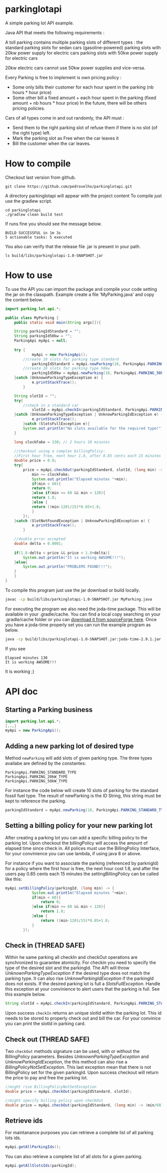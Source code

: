 # parkinglotapi

A simple parking lot API example. 

Java API that meets the following requirements : 

A toll parking contains multiple parking slots of different types : 
the standard parking slots for sedan cars (gasoline-powered)
parking slots with 20kw power supply for electric cars 
parking slots with 50kw power supply for electric cars

20kw electric cars cannot use 50kw power supplies and vice-versa.

Every Parking is free to implement is own pricing policy :
- Some only bills their customer for each hour spent in the parking (nb hours * hour price)
- Some other bill a fixed amount + each hour spent in the parking (fixed amount + nb hours * hour price)
In the future, there will be others pricing policies.

Cars of all types come in and out randomly, the API must : 
- Send them to the right parking slot of refuse them if there is no slot (of the right type) left.
- Mark the parking slot as Free when the car leaves it
- Bill the customer when the car leaves.


# How to compile

Checkout last version from github.

```ssh
git clone https://github.com/pedrovelho/parkinglotapi.git
```

A directory parkinglotapi will appear with the project content
To compile just use the gradlew script.

```ssh
cd parkinglotapi
./gradlew clean build test
```

If runs fine you should see the message below.

```ssh
BUILD SUCCESSFUL in 1m 3s
5 actionable tasks: 5 executed
```

You also can verify that the release file .jar is present in your path.

```ssh
ls build/libs/parkinglotapi-1.0-SNAPSHOT.jar
```

# How to use

To use the API you can import the package and compile your
code setting the jar on the classpath. Example create a file 'MyParking.java' and copy the content below.

```java
import parking.lot.api.*;

public class MyParking {
    public static void main(String args[]){

	String parkingIdStandard = "";
	String parkingId50kw = "";
	ParkingApi myApi = null;
	
	try {
            myApi = new ParkingApi();
	    //create 10 slots for parking type standard
            parkingIdStandard = myApi.newParking(10, ParkingApi.PARKING_STANDARD_TYPE);
	    //create 10 slots for parking type 50kw
            parkingId50kw = myApi.newParking(10, ParkingApi.PARKING_50kW_TYPE);
	}catch (UnknownParkingTypeException e) {
            e.printStackTrace();
        }

	String slotId = "";
	try{
	    //check in a standard car
            slotId = myApi.checkIn(parkingIdStandard, ParkingApi.PARKING_STANDARD_TYPE);
	}catch (UnknownParkingTypeException | UnknowParkingIdException e) {
            e.printStackTrace();
        }catch (SlotsFullException e){
	    System.out.println("No slots available for the required type!");
	}

	long clockFake = 130; // 2 hours 10 minutes
	
	//checkout using a complex billingPolicy:
	//First hour free, next hour 1.8, after 0.85 cents each 15 minutes
	double price = 0.0;
	try{
	    price = myApi.checkOut(parkingIdStandard, slotId, (long min) -> {
		    min += clockFake;
		    System.out.println("Elapsed minutes "+min);
		    if(min < 60){
			return 0;
		    }else if(min >= 60 && min < 120){
			return 1.8;
		    }else {
			return ((min-120)/15)*0.85+1.8;
		    }
		});
	}catch (SlotNotFoundException | UnknowParkingIdException e) {
            e.printStackTrace();
        }

	//double error accepted
	double delta = 0.0001;
	
	if(1.8-delta < price && price < 1.8+delta){
	    System.out.println("It is working AWSOME!!!");
	}else{
	    System.out.println("PROBLEMS FOUND!!!");
	}
    }
}
``` 

To compile this program just use the jar download or build locally.

```bash
javac -cp build/libs/parkinglotapi-1.0-SNAPSHOT.jar MyParking.java
```

For executing the program we also need the joda-time package. This
will be available in your .gradle/cache. You can find a local
copy searching on your .gradle/cache folder or you can [download it
from sourceForge here](https://sourceforge.net/projects/joda-time/files/joda-time/2.4/).
Once you have a joda-time properly set you can run the example program as below.

```bash
java -cp build/libs/parkinglotapi-1.0-SNAPSHOT.jar:joda-time-2.9.1.jar:. MyParking
```

If you see 

```
Elapsed minutes 130
It is working AWSOME!!!
```

It is working ;)

# API doc

## Starting a Parking business

```java
import parking.lot.api.*;
[...]
myApi = new ParkingApi();
```

## Adding a new parking lot of desired type

Method ``newParking`` will add slots of given parking type. 
The three types availabe are defined by the constantes:

```
ParkingApi.PARKING_STANDARD_TYPE
ParkingApi.PARKING_20kW_TYPE
ParkingApi.PARKING_50kW_TYPE
```

For instance the code below will create 10 slots of parking for the standard fossil fuel type.
The result of newParking is the ID String, this string must be kept to reference the parking.

```java
parkingIdStandard = myApi.newParking(10, ParkingApi.PARKING_STANDARD_TYPE);
```

## Setting a billing policy for your new parking lot

After creating a parking lot you can add a
specific billing policy to the parking lot. 
Upon checkout the billingPolicy will access the amount of elapsed time since check in.
All polices must use the BillingPolicy Interface,
for your convinience you can use lambda, if using java 8 or above.

For instance if you want to associate the parking (referenced by
parknigId) for a policy where the first hour is free, 
the next hour cost 1.8, and after the users pay 0.85 cents each 15 minutes
the settingBillingPolicy can be called like this:

```java
myApi.setBillingPolicy(parkingId, (long min) -> {
		    System.out.println("Elapsed minutes "+min);
		    if(min < 60){
		        return 0;
		    }else if(min >= 60 && min < 120){
		        return 1.8;
		    }else {
		        return ((min-120)/15)*0.85+1.8;
		    }
		});
```

## Check in (THREAD SAFE)

Within he same parking all checkIn and checkOut operations are
synchronized to guarantee atomicity.
For checkin you need to specify the type of the desired
slot and the parkingId. The API will throw *UnknownParkingTypeException* if 
the desired type does not match the parking type. It can
also rise *UnknowParkingIdException* if the parkingId
does not exists. If the desired parking lot is full a *SlotsFullException*. Handle this exception at your convinience to alert users that the parking is full.
See this example below.

```java
String slotId = myApi.checkIn(parkingIdStandard, ParkingApi.PARKING_STANDARD_TYPE);
```

Upon success ``checkIn`` returns an unique slotId within the parking lot.
This id needs to be stored to properly check out and bill the car. For your
convinice you can print the slotId in parking card.

## Check out (THREAD SAFE)

Two ``checkOut`` methods signature can be used, with or without the BillingPolicy parameters.
Besides *UnknownParkingTypeException* and  *UnknowParkingIdException*, the
this method can also rise a *BillingPolicyNotSetException*. This
last exception mean that there is not BillingPolicy set for the
given parkingId. Upon success checkout will return
the price to pay and free the parking lot.

```java
//might rise BillingPolicyNotSetException
double price = myApi.checkOut(parkingIdStandard, slotId);

//might specify billing policy upon checkOut
double price = myApi.checkOut(parkingIdStandard, (long min) -> (min/60)*1.5);
```

## Retrieve ids

For maintanance purposes you can retrieve a complete list of all parking lots ids.

```java
myApi.getAllParkingIds();
```

You can also retrieve a complete list of all slots for a given parking.

```java
myApi.getAllSlotsIds(parkingId);
```
